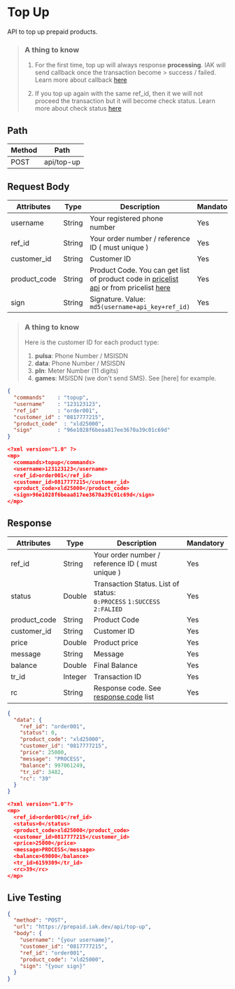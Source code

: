 # Top Up

API to top up prepaid products.

<!-- theme: info -->

> ### A thing to know
>
> 1. For the first time, top up will always response **processing**. IAK will send callback once the transaction become > success / failed. Learn more about callback [here](../../prepaid%20v1%20(legacy)/callback.md)
> 
> 2. If you top up again with the same ref_id, then it we will not proceed the transaction but it will become check status. Learn more about check status [here](../check-status.md)

## Path

Method | Path 
---------|----------
 POST | api/top-up

## Request Body

<!-- title: Request Attributes -->
Attributes | Type | Description | Mandatory
---------|----------|---------|----------
 username | String | Your registered phone number | Yes
 ref_id | String | Your order number / reference ID ( must unique ) | Yes
 customer_id | String | Customer ID | Yes
 product_code | String | Product Code. You can get list of product code in [pricelist api](price-list.md) or from pricelist [here](https://iak.id/webapp/pricelist) | Yes
 sign | String | Signature. Value: `md5(username+api_key+ref_id)` | Yes

<!-- theme: info -->

> ### A thing to know
>
> Here is the customer ID for each product type: 
> 1. **pulsa**: Phone Number / MSISDN
> 2. **data**: Phone Number / MSISDN
> 3. **pln**: Meter Number (11 digits)
> 4. **games**: MSISDN (we don't send SMS). See [here] for example.

<!--
type: tab
title: JSON
-->

```json
{
  "commands"    : "topup",
  "username"    : "123123123",
  "ref_id"      : "order001",
  "customer_id" : "0817777215",
  "product_code"  : "xld25000",
  "sign"        : "96e1028f6beaa817ee3670a39c01c69d"
}
```

<!--
type: tab
title: XML
-->

```json
<?xml version="1.0" ?>
<mp>
  <commands>topup</commands>
  <username>123123123</username>
  <ref_id>order001</ref_id>
  <customer_id>0817777215</customer_id>
  <product_code>xld25000</product_code>
  <sign>96e1028f6beaa817ee3670a39c01c69d</sign>
</mp>
```
<!-- type: tab-end -->

## Response

<!-- title: Response Attributes -->
Attributes | Type | Description | Mandatory
---------|----------|---------|----------
ref_id | String | Your order number / reference ID ( must unique ) | Yes
 status | Double | Transaction Status. List of status: <br> `0:PROCESS` `1:SUCCESS` `2:FALIED` | Yes
 product_code | String | Product Code | Yes
 customer_id | String | Customer ID | Yes
 price | Double | Product price | Yes
 message | String | Message | Yes
 balance | Double | Final Balance | Yes
 tr_id | Integer | Transaction ID | Yes
 rc | String | Response code. See [response code](../response-code.md) list | Yes

<!--
type: tab
title: JSON
-->

```json
{
  "data": {
    "ref_id": "order001",
    "status": 0,
    "product_code": "xld25000",
    "customer_id": "0817777215",
    "price": 25000,
    "message": "PROCESS",
    "balance": 997061249,
    "tr_id": 3482,
    "rc": "39"
  }
}
```

<!--
type: tab
title: XML
-->

```json
<?xml version="1.0"?>
<mp>
  <ref_id>order001</ref_id>
  <status>0</status>
  <product_code>xld25000</product_code>
  <customer_id>0817777215</customer_id>
  <price>25000</price>
  <message>PROCESS</message>
  <balance>69000</balance>
  <tr_id>6159309</tr_id>
  <rc>39</rc>
</mp>
```
<!-- type: tab-end -->

## Live Testing

```json http
{
  "method": "POST",
  "url": "https://prepaid.iak.dev/api/top-up",
  "body": {
    "username": "{your username}",
    "customer_id": "0817777215",
    "ref_id": "order001",
    "product_code": "xld25000",
    "sign": "{your sign}"
  }
}
```